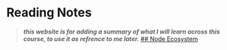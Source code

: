 # Reading Notes
> _**this website is for adding a summary of what I will learn across this course, to use it as refrence to me later.**_
[## Node Ecosystem](docs/CONTRIBUTING.md)

